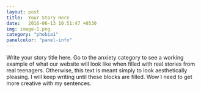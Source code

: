 ```yaml
---
layout: post
title:  Your Story Here
date:   2016-06-13 10:51:47 +0530
img: image-1.png
category: "phobia1"
panelcolor: "panel-info"
---
```

Write your story title here. Go to the anxiety category to see a working example of what our website will look like when filled with real stories from real teenagers. Otherwise, this text is meant simply to look aesthetically pleasing. I will keep writing until these blocks are filled. Wow I need to get more creative with my sentences.